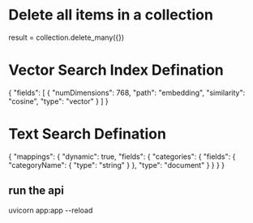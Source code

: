 # Delete all items in a collection
result = collection.delete_many({})

# Vector Search Index Defination
{
  "fields": [
    {
      "numDimensions": 768,
      "path": "embedding",
      "similarity": "cosine",
      "type": "vector"
    }
  ]
}

# Text Search Defination
{
  "mappings": {
    "dynamic": true,
    "fields": {
      "categories": {
        "fields": {
          "categoryName": {
            "type": "string"
          }
        },
        "type": "document"
      }
    }
  }
}

## run the api
uvicorn app:app --reload